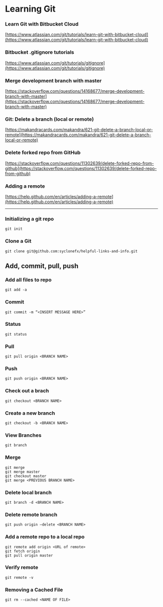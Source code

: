 # Learning Git
### Learn Git with Bitbucket Cloud
[https://www.atlassian.com/git/tutorials/learn-git-with-bitbucket-cloud](https://www.atlassian.com/git/tutorials/learn-git-with-bitbucket-cloud)   
### Bitbucket .gitignore tutorials
[https://www.atlassian.com/git/tutorials/gitignore](https://www.atlassian.com/git/tutorials/gitignore)   
### Merge development branch with master
[https://stackoverflow.com/questions/14168677/merge-development-branch-with-master](https://stackoverflow.com/questions/14168677/merge-development-branch-with-master)   
### Git: Delete a branch (local or remote)
[https://makandracards.com/makandra/621-git-delete-a-branch-local-or-remote](https://makandracards.com/makandra/621-git-delete-a-branch-local-or-remote)   
### Delete forked repo from GitHub
[https://stackoverflow.com/questions/11302639/delete-forked-repo-from-github](https://stackoverflow.com/questions/11302639/delete-forked-repo-from-github)   
### Adding a remote
[https://help.github.com/en/articles/adding-a-remote](https://help.github.com/en/articles/adding-a-remote)   

---
### Initializing a git repo
```
git init
```
### Clone a Git
```
git clone git@github.com:syclonefx/helpful-links-and-info.git
```
## Add, commit, pull, push
### Add all files to repo 
```
git add -a
```
### Commit 
```
git commit -m “<INSERT MESSAGE HERE>”
```
### Status
```
git status
```
### Pull
```
git pull origin <BRANCH NAME>
```
### Push
```
git push origin <BRANCH NAME>
```
### Check out a brach
```
git checkout <BRANCH NAME>
```
### Create a new branch
```
git checkout -b <BRANCH NAME>
```
### View Branches
```
git branch
```  
### Merge
```
git merge
git merge master
git checkout master
git merge <PREVIOUS BRANCH NAME> 
```
### Delete local branch
```
git branch -d <BRANCH NAME>
```
### Delete remote branch
```
git push origin —delete <BRANCH NAME>
```
### Add a remote repo to a local repo
```
git remote add origin <URL of remote>
git fetch origin
git pull origin master
```
### Verify remote 
```
git remote -v
```
### Removing a Cached File
```
git rm --cached <NAME OF FILE>
```